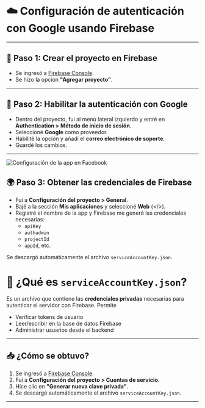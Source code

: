# ☁️ Configuración de autenticación con Google usando Firebase

---

## 🔧 Paso 1: Crear el proyecto en Firebase

- Se ingresó a [Firebase Console](https://console.firebase.google.com/).
- Se hizo la opción **"Agregar proyecto"**.
---

## 🔐 Paso 2: Habilitar la autenticación con Google

- Dentro del proyecto, fui al menú lateral izquierdo y entré en **Authentication > Método de inicio de sesión**.
- Seleccioné **Google** como proveedor.
- Habilité la opción y añadí el **correo electrónico de soporte**.
- Guardé los cambios.

---

![Configuración de la app en Facebook](/imagenes/google.png)


## 🌍 Paso 3: Obtener las credenciales de Firebase

- Fui a **Configuración del proyecto > General**.
- Bajé a la sección **Mis aplicaciones** y seleccioné **Web** (</>).
- Registré el nombre de la app y Firebase me generó las credenciales necesarias:
  - `apiKey`
  - `authadmin`
  - `projectId`
  - `appId`, etc.

Se descargó automáticamente el archivo `serviceAccountKey.json`.
# 🔐 ¿Qué es `serviceAccountKey.json`?

Es un archivo que contiene las **credenciales privadas** necesarias para autenticar el servidor con Firebase. Permite 
- Verificar tokens de usuario
- Leer/escribir en la base de datos Firebase
- Administrar usuarios desde el backend

---

## 📥 ¿Cómo se obtuvo?

1. Se ingresó a [Firebase Console](https://console.firebase.google.com/).
2. Fui a **Configuración del proyecto > Cuentas de servicio**.
3. Hice clic en **"Generar nueva clave privada"**.
4. Se descargó automáticamente el archivo `serviceAccountKey.json`.

---